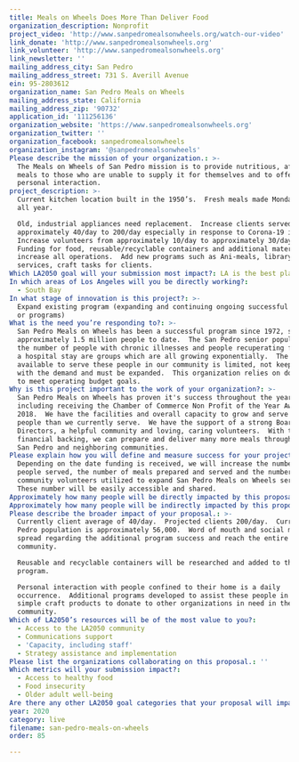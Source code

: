 ```yaml
---
title: Meals on Wheels Does More Than Deliver Food
organization_description: Nonprofit
project_video: 'http://www.sanpedromealsonwheels.org/watch-our-video'
link_donate: 'http://www.sanpedromealsonwheels.org'
link_volunteer: 'http://www.sanpedromealsonwheels.org'
link_newsletter: ''
mailing_address_city: San Pedro
mailing_address_street: 731 S. Averill Avenue
ein: 95-2803612
organization_name: San Pedro Meals on Wheels
mailing_address_state: California
mailing_address_zip: '90732'
application_id: '111256136'
organization_website: 'https://www.sanpedromealsonwheels.org'
organization_twitter: ''
organization_facebook: sanpedromealsonwheels
organization_instagram: '@sanpedromealsonwheels'
Please describe the mission of your organization.: >-
  The Meals on Wheels of San Pedro mission is to provide nutritious, affordable
  meals to those who are unable to supply it for themselves and to offer caring,
  personal interaction.
project_description: >-
  Current kitchen location built in the 1950’s.  Fresh meals made Monday-Friday
  all year. 

  Old, industrial appliances need replacement.  Increase clients served from
  approximately 40/day to 200/day especially in response to Corona-19 issues. 
  Increase volunteers from approximately 10/day to approximately 30/day. 
  Funding for food, reusable/recyclable containers and additional materials to
  increase all operations.  Add new programs such as Ani-meals, library
  services, craft tasks for clients.
Which LA2050 goal will your submission most impact?: LA is the best place to LIVE
In which areas of Los Angeles will you be directly working?:
  - South Bay
In what stage of innovation is this project?: >-
  Expand existing program (expanding and continuing ongoing successful projects
  or programs)
What is the need you’re responding to?: >-
  San Pedro Meals on Wheels has been a successful program since 1972, serving
  approximately 1.5 million people to date.  The San Pedro senior population,
  the number of people with chronic illnesses and people recuperating following
  a hospital stay are groups which are all growing exponentially.  The services
  available to serve these people in our community is limited, not keeping up
  with the demand and must be expanded.  This organization relies on donations
  to meet operating budget goals.
Why is this project important to the work of your organization?: >-
  San Pedro Meals on Wheels has proven it's success throughout the years,
  including receiving the Chamber of Commerce Non Profit of the Year Award in
  2018.  We have the facilities and overall capacity to grow and serve many more
  people than we currently serve.  We have the support of a strong Board of
  Directors, a helpful community and loving, caring volunteers.  With the
  financial backing, we can prepare and deliver many more meals throughout the
  San Pedro and neighboring communities.
Please explain how you will define and measure success for your project.: >-
  Depending on the date funding is received, we will increase the number of
  people served, the number of meals prepared and served and the number of
  community volunteers utilized to expand San Pedro Meals on Wheels services. 
  These number will be easily accessible and shared.
Approximately how many people will be directly impacted by this proposal?: '200'
Approximately how many people will be indirectly impacted by this proposal?: '56000'
Please describe the broader impact of your proposal.: >-
  Currently client average of 40/day.  Projected clients 200/day.  Currently San
  Pedro population is approximately 56,000.  Word of mouth and social media will
  spread regarding the additional program success and reach the entire
  community.

  Reusable and recyclable containers will be researched and added to the
  program.

  Personal interaction with people confined to their home is a daily
  occurrence.  Additional programs developed to assist these people in creating
  simple craft products to donate to other organizations in need in the
  community.
Which of LA2050’s resources will be of the most value to you?:
  - Access to the LA2050 community
  - Communications support
  - 'Capacity, including staff'
  - Strategy assistance and implementation
Please list the organizations collaborating on this proposal.: ''
Which metrics will your submission impact?:
  - Access to healthy food
  - Food insecurity
  - Older adult well-being
Are there any other LA2050 goal categories that your proposal will impact?: []
year: 2020
category: live
filename: san-pedro-meals-on-wheels
order: 85

---
```

